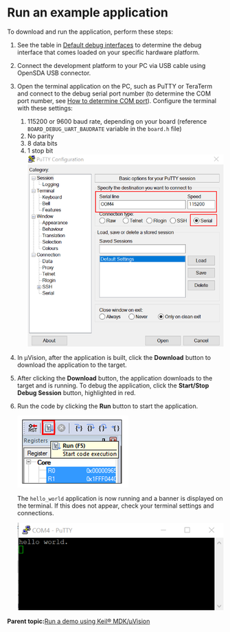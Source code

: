 # Run an example application

To download and run the application, perform these steps:

1.  See the table in [Default debug interfaces](default_debug_interfaces.md) to determine the debug interface that comes loaded on your specific hardware platform.

2.  Connect the development platform to your PC via USB cable using OpenSDA USB connector.
3.  Open the terminal application on the PC, such as PuTTY or TeraTerm and connect to the debug serial port number \(to determine the COM port number, see [How to determine COM port](how_to_determine_com_port.md#)\). Configure the terminal with these settings:

    1.  115200 or 9600 baud rate, depending on your board \(reference `BOARD_DEBUG_UART_BAUDRATE` variable in the `board.h` file\)
    2.  No parity
    3.  8 data bits
    4.  1 stop bit
    ![](../images/terminal_putty_configuration_001.png "Terminal (PuTTY) configurations")

4.  In μVision, after the application is built, click the **Download** button to download the application to the target.

5.  After clicking the **Download** button, the application downloads to the target and is running. To debug the application, click the **Start/Stop Debug Session** button, highlighted in red.

6.  Run the code by clicking the **Run** button to start the application.

    ![](../images/go_button.png "Go button")

    The `hello_world` application is now running and a banner is displayed on the terminal. If this does not appear, check your terminal settings and connections.

    ![](../images/text_display_hello_world.png "Text display of the hello_world demo")


**Parent topic:**[Run a demo using Keil® MDK/μVision](../topics/run_a_demo_using_keil__mdk_vision.md)

